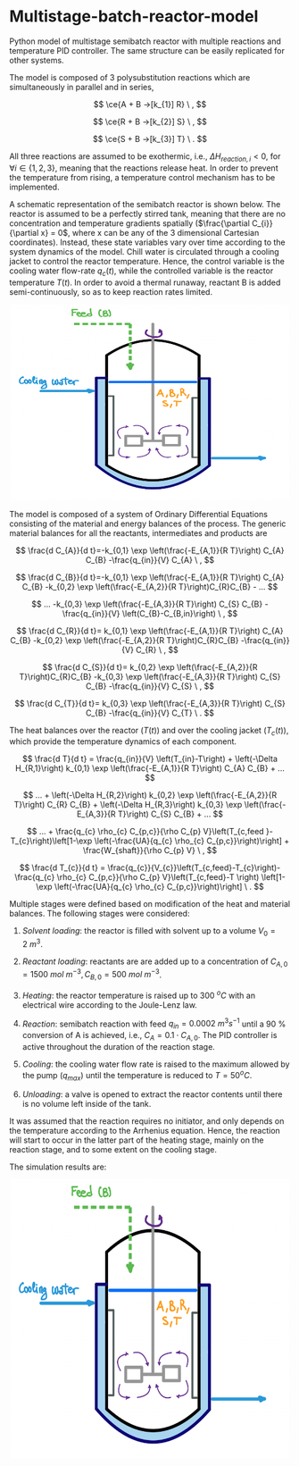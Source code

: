 # Multistage-batch-reactor-model
Python model of multistage semibatch reactor with multiple reactions and temperature PID controller. The same structure can be easily replicated for other systems.

The model is composed of 3 polysubstitution reactions which are simultaneously in parallel and in series,

$$ \ce{A + B ->[k_{1}] R} \ , $$

$$ \ce{R + B ->[k_{2}] S} \ , $$

$$ \ce{S + B ->[k_{3}] T} \ . $$

All three reactions are assumed to be exothermic, i.e., $\Delta H_{reaction,i} < 0$, for $\forall i \in \{ 1,2,3 \}$, meaning that the reactions release heat. In order to prevent the temperature from rising, a temperature control mechanism has to be implemented.

A schematic representation of the semibatch reactor is shown below. The reactor is assumed to be a perfectly stirred tank, meaning that there are no concentration and temperature gradients spatially ($\frac{\partial C_{i}}{\partial x} = 0$, where x can be any of the 3 dimensional Cartesian coordinates). Instead, these state variables vary over time according to the system dynamics of the model. Chill water is circulated through a cooling jacket to control the reactor temperature. Hence, the control variable is the cooling water flow-rate $q_{c} (t)$, while the controlled variable is the reactor temperature $T(t)$. In order to avoid a thermal runaway, reactant B is added semi-continuously, so as to keep reaction rates limited.

<p align="center">
    <img src = Semibatch_reactor.png width = "500" height = "350" >
</p>

The model is composed of a system of Ordinary Differential Equations consisting of the material and energy balances of the process. The generic material balances for all the reactants, intermediates and products are 

$$ \frac{d C_{A}}{d t}=-k_{0,1} \exp \left(\frac{-E_{A,1}}{R T}\right) C_{A} C_{B} -\frac{q_{in}}{V} C_{A} \ , $$

$$ \frac{d C_{B}}{d t}=-k_{0,1} \exp \left(\frac{-E_{A,1}}{R T}\right) C_{A} C_{B} -k_{0,2} \exp \left(\frac{-E_{A,2}}{R T}\right)C_{R}C_{B} - ... $$

$$ ... -k_{0,3} \exp \left(\frac{-E_{A,3}}{R T}\right) C_{S} C_{B} -\frac{q_{in}}{V} \left(C_{B}-C_{B,in}\right) \ , $$

$$ \frac{d C_{R}}{d t}= k_{0,1} \exp \left(\frac{-E_{A,1}}{R T}\right) C_{A} C_{B} -k_{0,2} \exp \left(\frac{-E_{A,2}}{R T}\right)C_{R}C_{B} -\frac{q_{in}}{V} C_{R} \ , $$

$$ \frac{d C_{S}}{d t}= k_{0,2} \exp \left(\frac{-E_{A,2}}{R T}\right)C_{R}C_{B} -k_{0,3} \exp \left(\frac{-E_{A,3}}{R T}\right) C_{S} C_{B} -\frac{q_{in}}{V} C_{S} \ , $$

$$ \frac{d C_{T}}{d t}= k_{0,3} \exp \left(\frac{-E_{A,3}}{R T}\right) C_{S} C_{B} -\frac{q_{in}}{V} C_{T} \ . $$

The heat balances over the reactor ($T(t)$) and over the cooling jacket ($T_c (t)$), which provide the temperature dynamics of each component.

$$ \frac{d T}{d t} = \frac{q_{in}}{V} \left(T_{in}-T\right) + \left(-\Delta H_{R,1}\right) k_{0,1} \exp \left(\frac{-E_{A,1}}{R T}\right) C_{A} C_{B} + ... $$

$$ ... + \left(-\Delta H_{R,2}\right) k_{0,2} \exp \left(\frac{-E_{A,2}}{R T}\right) C_{R} C_{B} + \left(-\Delta H_{R,3}\right) k_{0,3} \exp \left(\frac{-E_{A,3}}{R T}\right) C_{S} C_{B} + ... $$

$$ ... + \frac{q_{c} \rho_{c} C_{p,c}}{\rho C_{p} V}\left(T_{c,feed }-T_{c}\right)\left[1-\exp \left(-\frac{UA}{q_{c} \rho_{c} C_{p,c}}\right)\right] + \frac{W_{shaft}}{\rho C_{p} V} \ , $$

$$ \frac{d T_{c}}{d t} = \frac{q_{c}}{V_{c}}\left(T_{c,feed}-T_{c}\right)-\frac{q_{c} \rho_{c} C_{p,c}}{\rho C_{p} V}\left(T_{c,feed}-T \right) \left[1-\exp \left(-\frac{UA}{q_{c} \rho_{c} C_{p,c}}\right)\right] \ . $$

Multiple stages were defined based on modification of the heat and material balances. The following stages were considered:

1. *Solvent loading*: the reactor is filled with solvent up to a volume $V_{0} = 2 \ m^{3}$.

2. *Reactant loading*: reactants are are added up to a concentration of $C_{A,0} = 1500\ mol\ m^{-3}, C_{B,0} = 500\ mol\ m^{-3}$.

3. *Heating*: the reactor temperature is raised up to 300 $^{o}C$ with an electrical wire according to the Joule-Lenz law.

4. *Reaction*: semibatch reaction with feed $q_{in} = 0.0002 \ m^{3}s^{-1}$ until a 90 \% conversion of A is achieved, i.e., $C_{A} = 0.1 \cdot C_{A,0}$. The PID controller is active throughout the duration of the reaction stage.

5. *Cooling*: the cooling water flow rate is raised to the maximum allowed by the pump ($q_{max}$) until the temperature is reduced to $T = 50 ^{o}C$.

6. *Unloading*: a valve is opened to extract the reactor contents until there is no volume left inside of the tank.

It was assumed that the reaction requires no initiator, and only depends on the temperature according to the Arrhenius equation. Hence, the reaction will start to occur in the latter part of the heating stage, mainly on the reaction stage, and to some extent on the cooling stage.

The simulation results are:

<p align="center">
    <img src = Semibatch_reactor.png width = "500" height = "500" >
</p>
